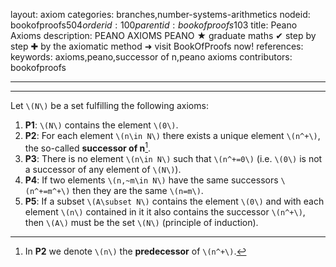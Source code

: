 layout: axiom
categories: branches,number-systems-arithmetics
nodeid: bookofproofs$504
orderid: 100
parentid: bookofproofs$103
title: Peano Axioms
description: PEANO AXIOMS PEANO &#9733; graduate maths &#10004; step by step &#10010; by the axiomatic method &#10140; visit BookOfProofs now!
references: 
keywords: axioms,peano,successor of n,peano axioms
contributors: bookofproofs

---


---

Let `\(N\)` be a set fulfilling the following axioms:

1. **P1**: `\(N\)` contains the element `\(0\)`.
1. **P2**: For each element `\(n\in N\)` there exists a unique element `\(n^+\)`, the so-called **successor of n**[^1].
1. **P3**: There is no element `\(n\in N\)` such that `\(n^+=0\)` (i.e. `\(0\)` is not a successor of any element of `\(N\)`).
1. **P4**: If two elements `\(n,~m\in N\)` have the same successors `\(n^+=m^+\)` then they are the same `\(n=m\)`.
1. **P5**: If a subset `\(A\subset N\)` contains the element `\(0\)` and with each element `\(n\)` contained in it it also contains the successor `\(n^+\)`, then `\(A\)` must be the set `\(N\)` (principle of induction).

[^1]: In **P2** we denote `\(n\)` the **predecessor** of `\(n^+\)`.
